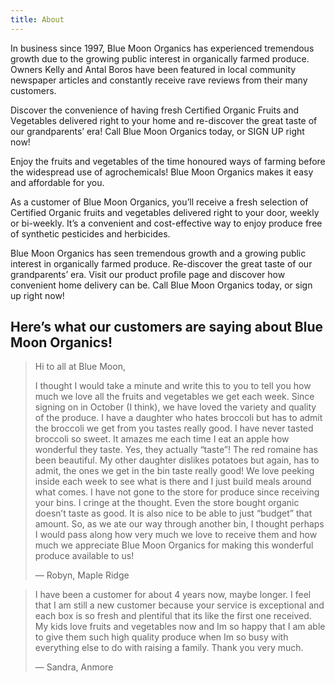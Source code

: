 ```yaml
---
title: About
---
```


In business since 1997, Blue Moon Organics has experienced tremendous growth due to the growing public interest in organically farmed produce. Owners Kelly and Antal Boros have been featured in local community newspaper articles and constantly receive rave reviews from their many customers.

Discover the convenience of having fresh Certified Organic Fruits and Vegetables delivered right to your home and re-discover the great taste of our grandparents’ era! Call Blue Moon Organics today, or SIGN UP right now!

Enjoy the fruits and vegetables of the time honoured ways of farming before the widespread use of agrochemicals! Blue Moon Organics makes it easy and affordable for you.

As a customer of Blue Moon Organics, you’ll receive a fresh selection of Certified Organic fruits and vegetables delivered right to your door, weekly or bi-weekly. It’s a convenient and cost-effective way to enjoy produce free of synthetic pesticides and herbicides.

Blue Moon Organics has seen tremendous growth and a growing public interest in organically farmed produce. Re-discover the great taste of our grandparents’ era. Visit our product profile page and discover how convenient home delivery can be. Call Blue Moon Organics today, or sign up right now!

## Here’s what our customers are saying about Blue Moon Organics!

> Hi to all at Blue Moon,
>
> I thought I would take a minute and write this to you to tell you how much we love all the fruits and vegetables we get each week. Since signing on in October (I think), we have loved the variety and quality of the produce. I have a daughter who hates broccoli but has to admit the broccoli we get from you tastes really good. I have never tasted broccoli so sweet. It amazes me each time I eat an apple how wonderful they taste. Yes, they actually “taste”! The red romaine has been beautiful. My other daughter dislikes potatoes but again, has to admit, the ones we get in the bin taste really good! We love peeking inside each week to see what is there and I just build meals around what comes. I have not gone to the store for produce since receiving your bins. I cringe at the thought. Even the store bought organic doesn’t taste as good. It is also nice to be able to just “budget” that amount. So, as we ate our way through another bin, I thought perhaps I would pass along how very much we love to receive them and how much we appreciate Blue Moon Organics for making this wonderful produce available to us!
>
> — Robyn, Maple Ridge

> I have been a customer for about 4 years now, maybe longer. I feel that I am still a new customer because your service is exceptional and each box is so fresh and plentiful that its like the first one received. My kids love fruits and vegetables now and Im so happy that I am able to give them such high quality produce when Im so busy with everything else to do with raising a family. Thank you very much.
>
> — Sandra, Anmore

